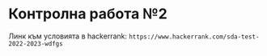 # Контролна работа №2

Линк към условията в hackerrank: `https://www.hackerrank.com/sda-test-2022-2023-wdfgs`